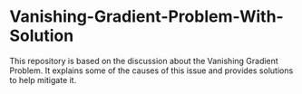 # Vanishing-Gradient-Problem-With-Solution
This repository is based on the discussion about the Vanishing Gradient Problem. It explains some of the causes of this issue and provides solutions to help mitigate it.

